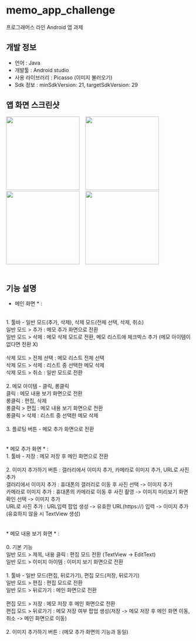 # memo_app_challenge
프로그래머스 라인 Android 앱 과제

## 개발 정보
- 언어 : Java
- 개발툴 : Android studio
- 사용 라이브러리 : Picasso (이미지 불러오기)
- Sdk 정보 : minSdkVersion: 21, targetSdkVersion: 29

## 앱 화면 스크린샷
<div>
<img width="200" src="https://user-images.githubusercontent.com/36183001/75092799-ca09ab80-55be-11ea-8c6a-be8ea0007b00.jpg">
  &nbsp;&nbsp;
<img width="200" src="https://user-images.githubusercontent.com/36183001/75092798-c9711500-55be-11ea-84ea-b8446aaa65d4.jpg">
  &nbsp;&nbsp;
<img width="200" src="https://user-images.githubusercontent.com/36183001/75092795-c83fe800-55be-11ea-9e34-3d37130e239d.jpg">
  &nbsp;&nbsp;
<img width="200" src="https://user-images.githubusercontent.com/36183001/75092783-b78f7200-55be-11ea-8e18-88228d13e896.jpg">
  &nbsp;&nbsp;
</div>
<br>

## 기능 설명
* 메인 화면 * : <br>
<br>
1. 툴바 - 일반 모드(추가, 삭제), 삭제 모드(전체 선택, 삭제, 취소)<br>
일반 모드 > 추가 : 메모 추가 화면으로 전환<br>
일반 모드 > 삭제 : 메모 삭제 모드로 전환, 메모 리스트에 체크박스 추가 (메모 아이템이 없다면 전환 X)<br>
<br>
삭제 모드 > 전체 선택 : 메모 리스트 전체 선택<br>
삭제 모드 > 삭제 : 리스트 중 선택한 메모 삭제<br>
삭제 모드 > 취소 : 일반 모드로 전환<br>
<br>
2. 메모 아이템 - 클릭, 롱클릭<br>
클릭 : 메모 내용 보기 화면으로 전환<br>
롱클릭 : 편집, 삭제<br>
롱클릭 > 편집 : 메모 내용 보기 화면으로 전환<br>
롱클릭 > 삭제 : 리스트 중 선택한 메모 삭제<br>
<br>
3. 플로팅 버튼 - 메모 추가 화면으로 전환<br>
<br>
<br>
* 메모 추가 화면 * : <br>
1. 툴바 - 저장 : 메모 저장 후 메인 화면으로 전환<br>
<br>
2. 이미지 추가하기 버튼 : 갤러리에서 이미지 추가, 카메라로 이미지 추가, URL로 사진 추가<br>
갤러리에서 이미지 추가 : 휴대폰의 갤러리로 이동 후 사진 선택 -> 이미지 추가<br>
카메라로 이미지 추가 : 휴대폰의 카메라로 이동 후 사진 촬영 -> 이미지 미리보기 화면 확인 선택 -> 이미지 추가<br>
URL로 사진 추가 : URL입력 팝업 생성 -> 유효한 URL(https://) 입력 -> 이미지 추가 (유효하지 않을 시 TextView 생성)<br>
<br>
<br>
* 메모 내용 보기 화면 * : <br>
<br>
0. 기본 기능<br>
일반 모드 > 제목, 내용 클릭 : 편집 모드 전환 (TextView -> EditText)<br>
일반 모드 > 이미지 아이템 : 이미지 보기 화면으로 전환<br>
<br>
1. 툴바 - 일반 모드(편집, 뒤로가기), 편집 모드(저장, 뒤로가기)<br>
일반 모드 > 편집 : 편집 모드로 전환<br>
일반 모드 > 뒤로가기 : 메인 화면으로 전환<br>
<br>
편집 모드 > 저장 : 메모 저장 후 메인 화면으로 전환<br>
편집 모드 > 뒤로가기 : 메모 저장 여부 팝업 생성(저장 -> 메모 저장 후 메인 화면 이동, 취소 -> 메인 화면으로 이동)<br>
<br>
2. 이미지 추가하기 버튼 : (메모 추가 화면의 기능과 동일)<br>
<br>
